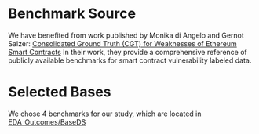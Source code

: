 # Benchmark Source
We have benefited from work published by Monika di Angelo and Gernot Salzer: <A Href="https://github.com/gsalzer/cgt">Consolidated Ground Truth (CGT) for Weaknesses of Ethereum Smart Contracts</A>
In their work, they provide a comprehensive reference of publicly available benchmarks for smart contract vulnerability labeled data.
# Selected Bases
We chose 4 benchmarks for our study, which are located in <A Href="https://github.com/"> EDA_Outcomes/BaseDS</A>
